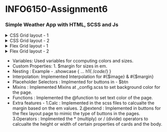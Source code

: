 # INFO6150-Assignment6
### Simple Weather App with HTML, SCSS and Js

<details>
 <summary> CSS Grid layout - 1</summary> 
   </br>
   Grid 1 implemented in the index.html file and 
</details>
<details>
 <summary> CSS Grid layout - 2</summary> 
   </br>
   Grid 2 implemented in the index.html file 
</details>
<details>
 <summary> Flex Grid layout - 1</summary> 
   </br>
 Grid 1 implemented in the flex-layout.html file and 
</details>
<details>
 <summary> Flex Grid layout - 2</summary> 
   </br>
   Grid 2 implemented in the flex-layout.html file  
</details>

<summary>

- Variables: Used variables for ccomputing colors and sizes.
- Custom Properties: 1. $margin for sizes in em.
- Nesting : Example - .showcase { ... h1{ /*code*/} }
- Interpolation: Implemented Interpolation for #{$image} & #{$margin}
- Placeholder Selectors : Implmented for buttons in - $btn
- Mixins : Implemented Mixins at _config.scss  to set background color for the page.
- Functions : Implemented the @function to set text color of the page.
- Extra features - 1.Calc : Implemented in the scss files to calcualte the margin based on the em values.
                  2.@extend : Implemented in buttons for the flex layout page to mimic the type of buttons in the pages.
                  3.Operators : Implmented the * (multiply) or / (divide) operators to calcualte the height or width of certain properties of cards and the body. 
